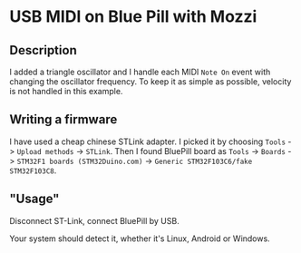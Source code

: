 # USB MIDI on Blue Pill with Mozzi

## Description

I added a triangle oscillator and I handle each MIDI `Note On` event with changing the oscillator frequency.
To keep it as simple as possible, velocity is not handled in this example.

## Writing a firmware

I have used a cheap chinese STLink adapter.
I picked it by choosing `Tools` -> `Upload methods` -> `STLink`.
Then I found BluePill board as 
`Tools` -> `Boards` -> `STM32F1 boards (STM32Duino.com)` -> `Generic STM32F103C6/fake STM32F103C8`.

## "Usage"

Disconnect ST-Link, connect BluePill by USB.

Your system should detect it, whether it's Linux, Android or Windows.
